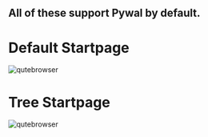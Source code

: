 ## All of these support Pywal by default.
# Default Startpage
![qutebrowser](https://i.imgur.com/6PMxdCw.png)
# Tree Startpage
![qutebrowser](https://i.imgur.com/yy97Dhh.png)
